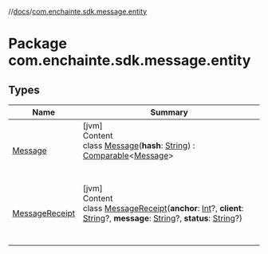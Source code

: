 //[docs](../index.md)/[com.enchainte.sdk.message.entity](index.md)



# Package com.enchainte.sdk.message.entity  


## Types  
  
|  Name|  Summary| 
|---|---|
| <a name="com.enchainte.sdk.message.entity/Message///PointingToDeclaration/"></a>[Message](-message/index.md)| <a name="com.enchainte.sdk.message.entity/Message///PointingToDeclaration/"></a>[jvm]  <br>Content  <br>class [Message](-message/index.md)(**hash**: [String](https://kotlinlang.org/api/latest/jvm/stdlib/kotlin/-string/index.html)) : [Comparable](https://kotlinlang.org/api/latest/jvm/stdlib/kotlin/-comparable/index.html)<[Message](-message/index.md)>   <br><br><br>
| <a name="com.enchainte.sdk.message.entity/MessageReceipt///PointingToDeclaration/"></a>[MessageReceipt](-message-receipt/index.md)| <a name="com.enchainte.sdk.message.entity/MessageReceipt///PointingToDeclaration/"></a>[jvm]  <br>Content  <br>class [MessageReceipt](-message-receipt/index.md)(**anchor**: [Int](https://kotlinlang.org/api/latest/jvm/stdlib/kotlin/-int/index.html)?, **client**: [String](https://kotlinlang.org/api/latest/jvm/stdlib/kotlin/-string/index.html)?, **message**: [String](https://kotlinlang.org/api/latest/jvm/stdlib/kotlin/-string/index.html)?, **status**: [String](https://kotlinlang.org/api/latest/jvm/stdlib/kotlin/-string/index.html)?)  <br><br><br>

